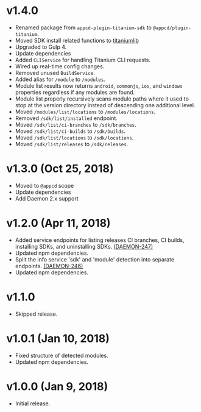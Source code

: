 # v1.4.0

 * Renamed package from `appcd-plugin-titanium-sdk` to `@appcd/plugin-titanium`.
 * Moved SDK install related functions to [titaniumlib](https://www.npmjs.com/package/titaniumlib)
 * Upgraded to Gulp 4.
 * Update dependencies
 * Added `CLIService` for handling Titanium CLI requests.
 * Wired up real-time config changes.
 * Removed unused `BuildService`.
 * Added alias for `/module` to `/modules`.
 * Module list results now returns `android`, `commonjs`, `ios`, and `windows` properties
   regardless if any modules are found.
 * Module list properly recursively scans module paths where it used to stop at the version
   directory instead of descending one additional level.
 * Moved `/modules/list/locations` to `/modules/locations`.
 * Removed `/sdk/list/installed` endpoint.
 * Moved `/sdk/list/ci-branches` to `/sdk/branches`.
 * Moved `/sdk/list/ci-builds` to `/sdk/builds`.
 * Moved `/sdk/list/locations` to `/sdk/locations`.
 * Moved `/sdk/list/releases` to `/sdk/releases`.

# v1.3.0 (Oct 25, 2018)

 * Moved to `@appcd` scope
 * Update dependencies
 * Add Daemon 2.x support

# v1.2.0 (Apr 11, 2018)

 * Added service endpoints for listing releases CI branches, CI builds, installing SDKs, and
   uninstalling SDKs.
   [(DAEMON-247)](https://jira.appcelerator.org/browse/DAEMON-247)
 * Updated npm dependencies.
 * Split the info service 'sdk' and 'module' detection into separate endpoints.
   [(DAEMON-246)](https://jira.appcelerator.org/browse/DAEMON-246)
 * Updated npm dependencies.

# v1.1.0

 * Skipped release.

# v1.0.1 (Jan 10, 2018)

 * Fixed structure of detected modules.
 * Updated npm dependencies.

# v1.0.0 (Jan 9, 2018)

 * Initial release.
